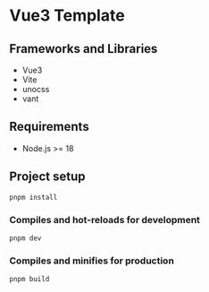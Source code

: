 # Vue3 Template

## Frameworks and Libraries
- Vue3
- Vite
- unocss
- vant

## Requirements

- Node.js >= 18

## Project setup
```
pnpm install
```

### Compiles and hot-reloads for development
```
pnpm dev
```

### Compiles and minifies for production
```
pnpm build
```
